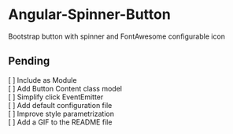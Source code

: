 # Angular-Spinner-Button
Bootstrap button with spinner and FontAwesome configurable icon

## Pending
[ ] Include as Module  
[ ] Add Button Content class model  
[ ] Simplify click EventEmitter  
[ ] Add default configuration file  
[ ] Improve style parametrization  
[ ] Add a GIF to the README file  
